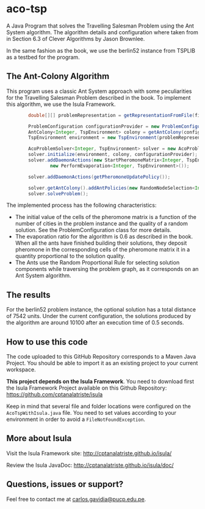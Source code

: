 # aco-tsp
A Java Program that solves the Travelling Salesman Problem using the Ant System algorithm. The algorithm details and configuration where taken from in Section 6.3 of Clever Algorithms by Jason Brownlee.

In the same fashion as the book, we use the berlin52 instance from TSPLIB as a testbed for the program.

The Ant-Colony Algorithm
------------------------
This program uses a classic Ant System approach with some peculiarities for the Travelling Salesman Problem described in the book. To implement this algorithm, we use the Isula Framework.

```java
        double[][] problemRepresentation = getRepresentationFromFile(fileName);

        ProblemConfiguration configurationProvider = new ProblemConfiguration(problemRepresentation);
        AntColony<Integer, TspEnvironment> colony = getAntColony(configurationProvider);
        TspEnvironment environment = new TspEnvironment(problemRepresentation);

        AcoProblemSolver<Integer, TspEnvironment> solver = new AcoProblemSolver<>();
        solver.initialize(environment, colony, configurationProvider);
        solver.addDaemonActions(new StartPheromoneMatrix<Integer, TspEnvironment>(),
                new PerformEvaporation<Integer, TspEnvironment>());

        solver.addDaemonActions(getPheromoneUpdatePolicy());

        solver.getAntColony().addAntPolicies(new RandomNodeSelection<Integer, TspEnvironment>());
        solver.solveProblem();
```
The implemented process has the following characteristics:
* The initial value of the cells of the pheromone matrix is a function of the number of cities in the problem instance and the quality of a random solution. See the ProblemConfiguration class for more details.
* The evaporation ratio for the algorithm is 0.6 as described in the book. When all the ants have finished building their solutions, they deposit pheromone in the corresponding cells of the pheromone matrix it in a quantity proportional to the solution quality.
* The Ants use the Random Proportional Rule for selecting solution components while traversing the problem graph, as it corresponds on an Ant System algorithm.

The results 
-----------
For the berlin52 problem instance, the optional solution has a total distance of 7542 units. Under the current configuration, the solutions produced by the algorithm are around 10100 after an execution time of 0.5 seconds.

How to use this code
--------------------
The code uploaded to this GitHub Repository corresponds to a Maven Java Project. You should be able to import it as an existing project to your current workspace.

**This project depends on the Isula Framework**.  You need to download first the Isula Framework Project available on this Github Repository: https://github.com/cptanalatriste/isula

Keep in mind that several file and folder locations were configured on the `AcoTspWithIsula.java` file. You need to set values according to your environment in order to avoid a `FileNotFoundException`. 

More about Isula
----------------
Visit the Isula Framework site: http://cptanalatriste.github.io/isula/

Review the Isula JavaDoc: http://cptanalatriste.github.io/isula/doc/

Questions, issues or support?
----------------------------
Feel free to contact me at carlos.gavidia@pucp.edu.pe.
